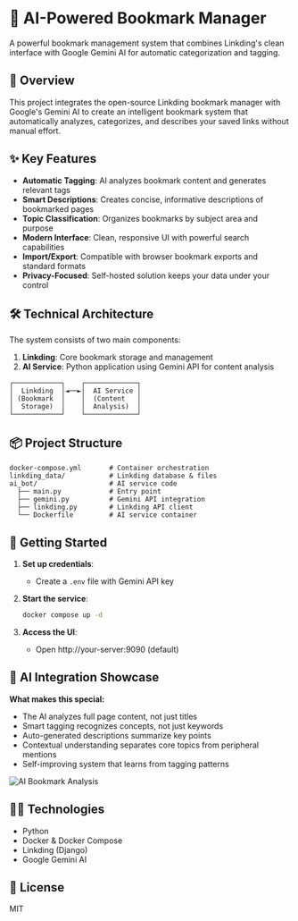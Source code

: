 # 🔖 AI-Powered Bookmark Manager

A powerful bookmark management system that combines Linkding's clean interface with Google Gemini AI for automatic categorization and tagging.

## 🧠 Overview

This project integrates the open-source Linkding bookmark manager with Google's Gemini AI to create an intelligent bookmark system that automatically analyzes, categorizes, and describes your saved links without manual effort.

## ✨ Key Features

- **Automatic Tagging**: AI analyzes bookmark content and generates relevant tags
- **Smart Descriptions**: Creates concise, informative descriptions of bookmarked pages
- **Topic Classification**: Organizes bookmarks by subject area and purpose
- **Modern Interface**: Clean, responsive UI with powerful search capabilities
- **Import/Export**: Compatible with browser bookmark exports and standard formats
- **Privacy-Focused**: Self-hosted solution keeps your data under your control

## 🛠️ Technical Architecture

The system consists of two main components:
1. **Linkding**: Core bookmark storage and management
2. **AI Service**: Python application using Gemini API for content analysis

```
┌────────────┐    ┌─────────────┐
│  Linkding  │◄──►│  AI Service │
│ (Bookmark  │    │  (Content   │
│  Storage)  │    │  Analysis)  │
└────────────┘    └─────────────┘
```

## 📦 Project Structure

```
docker-compose.yml       # Container orchestration
linkding_data/           # Linkding database & files
ai_bot/                  # AI service code
  ├── main.py            # Entry point
  ├── gemini.py          # Gemini API integration
  ├── linkding.py        # Linkding API client
  └── Dockerfile         # AI service container
```

## 🚀 Getting Started

1. **Set up credentials**:
   - Create a `.env` file with Gemini API key
   
2. **Start the service**:
   ```zsh
   docker compose up -d
   ```

3. **Access the UI**:
   - Open http://your-server:9090 (default)

## 🧠 AI Integration Showcase

**What makes this special:**

- The AI analyzes full page content, not just titles
- Smart tagging recognizes concepts, not just keywords
- Auto-generated descriptions summarize key points
- Contextual understanding separates core topics from peripheral mentions
- Self-improving system that learns from tagging patterns

![AI Bookmark Analysis](https://i.imgur.com/DsM5YKT.jpg)

## 👨‍💻 Technologies

- Python
- Docker & Docker Compose
- Linkding (Django)
- Google Gemini AI

## 📄 License

MIT
